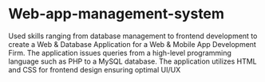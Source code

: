 # Web-app-management-system
Used skills ranging from database management to frontend development to create a Web & Database Application for a Web & Mobile App Development Firm.
The application issues queries from a high-level programming language such as PHP to a MySQL database. 
The application utilizes HTML and CSS for frontend design ensuring optimal UI/UX

